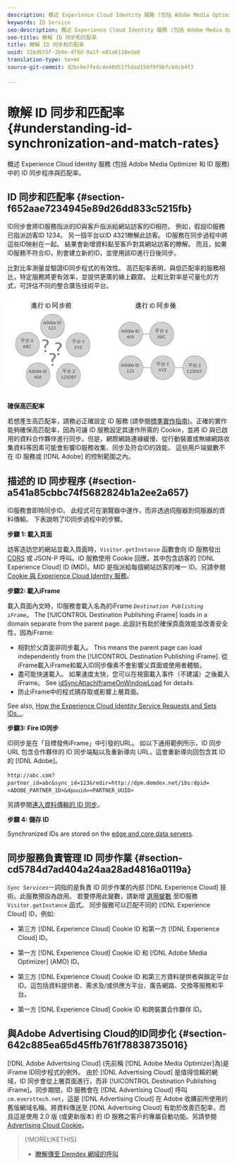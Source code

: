 ```yaml
---
description: 概述 Experience Cloud Identity 服務 (包括 Adobe Media Optimizer 和 ID 服務) 中的 ID 同步程序與匹配率。
keywords: ID Service
seo-description: 概述 Experience Cloud Identity 服務 (包括 Adobe Media Optimizer 和 ID 服務) 中的 ID 同步程序與匹配率。
seo-title: 瞭解 ID 同步和匹配率
title: 瞭解 ID 同步和匹配率
uuid: 31bd655f-2b9e-4f8d-9a1f-e81a6110eda8
translation-type: tm+mt
source-git-commit: d2bc0e7fedc4e48d51f5dad158f9f8bfcb0cb4f3

---
```



# 瞭解 ID 同步和匹配率{#understanding-id-synchronization-and-match-rates}

概述 Experience Cloud Identity 服務 (包括 Adobe Media Optimizer 和 ID 服務) 中的 ID 同步程序與匹配率。

## ID 同步和匹配率 {#section-f652aae7234945e89d26dd833c5215fb}

ID同步會將ID服務指派的ID與客戶指派給網站訪客的ID相符。 例如，假設ID服務已指派訪客ID 1234。 另一個平台以ID 4321瞭解此訪客。 ID服務在同步過程中將這些ID映射在一起。 結果會新增資料點至客戶對其網站訪客的瞭解。 而且，如果ID服務不符合ID，則會建立新的ID，並使用該ID進行日後同步。

比對比率測量並驗證ID同步程式的有效性。 高匹配率表明，與低匹配率的服務相比，特定服務將更有效率，並提供更廣的線上觀眾。 比較比對率是可量化的方式，可評估不同的整合廣告技術平台。

![](assets/idsync2.png)

**確保高匹配率**

若想產生高匹配率，請務必正確設定 ID 服務 (請參閱[標準實作指南](../implementation-guides/standard.md#concept-89cd0199a9634fc48644f2d61e3d2445))。正確的實作能夠確保高匹配率，因為可讓 ID 服務設定其運作所需的 Cookie，並將 ID 與已啟用的資料合作夥伴進行同步。但是，網際網路連線緩慢、從行動裝置或無線網路收集資料等因素可能會影響ID服務收集、同步及符合ID的效能。 這些用戶端變數不在 ID 服務或 [!DNL Adobe] 的控制範圍之內。

## 描述的 ID 同步程序 {#section-a541a85cbbc74f5682824b1a2ee2a657}

ID服務會即時同步ID。 此程式可在瀏覽器中運作，而非透過伺服器到伺服器的資料傳輸。 下表說明了ID同步過程中的步驟。

**步驟 1: 載入頁面**

訪客造訪您的網站並載入頁面時，`Visitor.getInstance` 函數會向 ID 服務發出 [CORS](../reference/cors.md#concept-6c280446990d46d88ba9da15d2dcc758) 或 JSON-P 呼叫。ID 服務使用 Cookie 回應，其中包含訪客的 [!DNL Experience Cloud] ID (MID)。MID 是指派給每個網站訪客的唯一 ID。另請參閱 [Cookie 與 Experience Cloud Identity 服務](../introduction/cookies.md)。

**步驟2: 載入iFrame**

載入頁面內文時，ID服務會載入名為的iFrame *`Destination Publishing iFrame`*。 The [!UICONTROL Destination Publishing iFrame] loads in a domain separate from the parent page. 此設計有助於確保頁面效能並改善安全性，因為iFrame:

* 相對於父頁面非同步載入。 This means the parent page can load independently from the [!UICONTROL Destination Publishing iFrame]. 從iFrame載入iFrame和載入ID同步像素不會影響父頁面或使用者體驗。
* 盡可能快速載入。 如果速度太快，您可以在視窗載入事件（不建議）之後載入iFrame。 See [idSyncAttachIframeOnWindowLoad](../library/function-vars/idsyncattachiframeonwindowload.md#reference-b86b7112e0814a4c82c4e24c158508f4) for details.
* 防止iFrame中的程式碼存取或影響上層頁面。

See also, [How the Experience Cloud Identity Service Requests and Sets IDs...](../introduction/id-request.md#concept-2caacebb1d244402816760e9b8bcef6a).

**步驟3: Fire ID同步**

ID同步是在「目標發佈iFrame」中引發的URL。 如以下通用範例所示，ID 同步 URL 包含合作夥伴的 ID 同步端點以及重新導向 URL，這會重新導向回包含其 ID 的 [!DNL Adobe]。

`http://abc.com?partner_id=abc&sync_id=123&redir=http://dpm.demdex.net/ibs:dpid=<ADOBE_PARTNER_ID>&dpuuid=<PARTNER_UUID>`

另請參閱[連入資料傳輸的 ID 同步](https://docs.adobe.com/content/help/zh-Hant/audience-manager/user-guide/implementation-integration-guides/sending-audience-data/batch-data-transfer-process/id-sync-http.html)。

**步驟 4: 儲存 ID**

Synchronized IDs are stored on the [edge and core data servers](https://docs.adobe.com/content/help/en/audience-manager/user-guide/reference/system-components/components-edge.html).

## 同步服務負責管理 ID 同步作業 {#section-cd5784d7ad404a24aa28ad4816a0119a}

*`Sync Services`*&#x200B;一詞指的是負責 ID 同步作業的內部 [!DNL Experience Cloud] 技術。此服務預設為啟用。 若要停用此變數，請新增 [選用變數](../library/function-vars/disableidsync.md#reference-589d6b489ac64eddb5a7ff758945e414) 至ID服務 `Visitor.getInstance` 函式。 同步服務可以匹配不同的 [!DNL Experience Cloud] ID，例如:

* 第三方 [!DNL Experience Cloud] Cookie ID 和第一方 [!DNL Experience Cloud] ID。

* 第一方 [!DNL Experience Cloud] Cookie ID 和 [!DNL Adobe Media Optimizer] (AMO) ID。

* 第三方 [!DNL Experience Cloud] Cookie ID 和第三方資料提供者與鎖定平台 ID。這包括資料提供者、需求及/或供應方平台、廣告網路、交換等服務和平台。
* 第一方 [!DNL Experience Cloud] Cookie ID 和跨裝置合作夥伴 ID。

## 與Adobe Advertising Cloud的ID同步化 {#section-642c885ea65d45ffb761f78838735016}

[!DNL Adobe Advertising Cloud] (先前稱 [!DNL Adobe Media Optimizer]為)是iFrame ID同步程式的例外。 由於 [!DNL Advertising Cloud] 是值得信賴的網域，ID 同步會從上層頁面進行，而非 [!UICONTROL Destination Publishing iFrame]。同步期間，ID 服務會在 [!DNL Advertising Cloud] 呼叫 `cm.eversttech.net`，這是 [!DNL Advertising Cloud] 在 Adobe 收購前所使用的舊版網域名稱。將資料傳送至 [!DNL Advertising Cloud] 有助於改善匹配率，而且這是使用 2.0 版 (或更新版本) 的 ID 服務之客戶的專屬自動功能。另請參閱 [Advertising Cloud Cookie](https://docs.adobe.com/content/help/en/core-services/interface/ec-cookies/cookies-advertising-cloud.html)。

>[!MORELIKETHIS]
>
>* [瞭解傳至 Demdex 網域的呼叫](https://docs.adobe.com/content/help/zh-Hant/audience-manager/user-guide/reference/demdex-calls.html)

